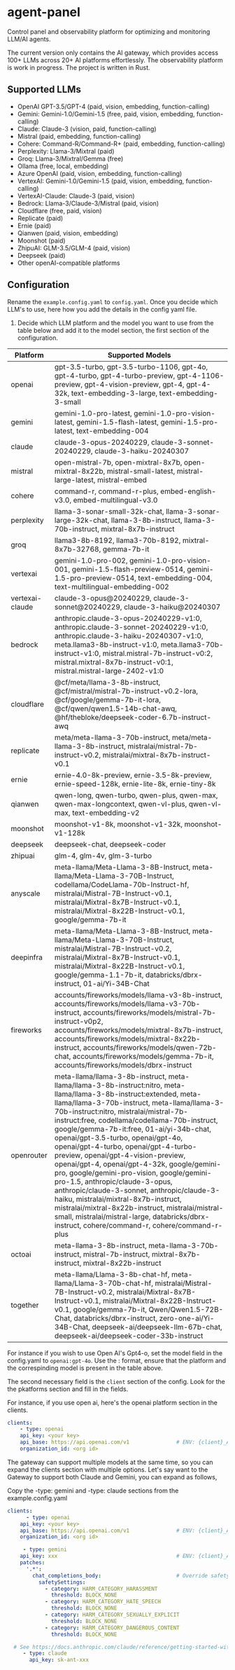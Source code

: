 #  agent-panel
Control panel and observability platform for optimizing and monitoring LLM/AI agents.


The current version only contains the AI gateway, which provides access 100+ LLMs across 20+ AI platforms effortlessly. The observability platform is work in progress.
The project is written in Rust.

## Supported LLMs

- OpenAI GPT-3.5/GPT-4 (paid, vision, embedding, function-calling)
- Gemini: Gemini-1.0/Gemini-1.5 (free, paid, vision, embedding, function-calling)
- Claude: Claude-3 (vision, paid, function-calling)
- Mistral (paid, embedding, function-calling)
- Cohere: Command-R/Command-R+ (paid, embedding, function-calling)
- Perplexity: Llama-3/Mixtral (paid)
- Groq: Llama-3/Mixtral/Gemma (free)
- Ollama (free, local, embedding)
- Azure OpenAI (paid, vision, embedding, function-calling)
- VertexAI: Gemini-1.0/Gemini-1.5 (paid, vision, embedding, function-calling)
- VertexAI-Claude: Claude-3 (paid, vision)
- Bedrock: Llama-3/Claude-3/Mistral (paid, vision)
- Cloudflare (free, paid, vision)
- Replicate (paid)
- Ernie (paid)
- Qianwen (paid, vision, embedding)
- Moonshot (paid)
- ZhipuAI: GLM-3.5/GLM-4 (paid, vision)
- Deepseek (paid)
- Other openAI-compatible platforms


## Configuration 
Rename the `example.config.yaml` to `config.yaml`. 
Once you decide which LLM's to use, here how you add the details in the config yaml file.

1. Decide which LLM platform and the model you want to use from the table below and add it to the model section, the first section of the configuration.

| Platform                | Supported Models                                                                                                                                                                                                                                                                                                                                                                      |
|-------------------------|----------------------------------------------------------------------------------------------------------------------------------------------------------------------------------------------------------------------------------------------------------------------------------------------------------------------------------------------------------------------------------------|
| openai                  | gpt-3.5-turbo, gpt-3.5-turbo-1106, gpt-4o, gpt-4-turbo, gpt-4-turbo-preview, gpt-4-1106-preview, gpt-4-vision-preview, gpt-4, gpt-4-32k, text-embedding-3-large, text-embedding-3-small                                                                                                                                                                                                |
| gemini                  | gemini-1.0-pro-latest, gemini-1.0-pro-vision-latest, gemini-1.5-flash-latest, gemini-1.5-pro-latest, text-embedding-004                                                                                                                                                                                                                                                                |
| claude                  | claude-3-opus-20240229, claude-3-sonnet-20240229, claude-3-haiku-20240307                                                                                                                                                                                                                                                                                                              |
| mistral                 | open-mistral-7b, open-mixtral-8x7b, open-mixtral-8x22b, mistral-small-latest, mistral-large-latest, mistral-embed                                                                                                                                                                                                                                                                      |
| cohere                  | command-r, command-r-plus, embed-english-v3.0, embed-multilingual-v3.0                                                                                                                                                                                                                                                                                                                  |
| perplexity              | llama-3-sonar-small-32k-chat, llama-3-sonar-large-32k-chat, llama-3-8b-instruct, llama-3-70b-instruct, mixtral-8x7b-instruct                                                                                                                                                                                                                                                            |
| groq                    | llama3-8b-8192, llama3-70b-8192, mixtral-8x7b-32768, gemma-7b-it                                                                                                                                                                                                                                                                                                                        |
| vertexai                | gemini-1.0-pro-002, gemini-1.0-pro-vision-001, gemini-1.5-flash-preview-0514, gemini-1.5-pro-preview-0514, text-embedding-004, text-multilingual-embedding-002                                                                                                                                                                                                                         |
| vertexai-claude         | claude-3-opus@20240229, claude-3-sonnet@20240229, claude-3-haiku@20240307                                                                                                                                                                                                                                                                                                               |
| bedrock                 | anthropic.claude-3-opus-20240229-v1:0, anthropic.claude-3-sonnet-20240229-v1:0, anthropic.claude-3-haiku-20240307-v1:0, meta.llama3-8b-instruct-v1:0, meta.llama3-70b-instruct-v1:0, mistral.mistral-7b-instruct-v0:2, mistral.mixtral-8x7b-instruct-v0:1, mistral.mistral-large-2402-v1:0                                                                                                     |
| cloudflare              | @cf/meta/llama-3-8b-instruct, @cf/mistral/mistral-7b-instruct-v0.2-lora, @cf/google/gemma-7b-it-lora, @cf/qwen/qwen1.5-14b-chat-awq, @hf/thebloke/deepseek-coder-6.7b-instruct-awq                                                                                                                                                                                                     |
| replicate               | meta/meta-llama-3-70b-instruct, meta/meta-llama-3-8b-instruct, mistralai/mistral-7b-instruct-v0.2, mistralai/mixtral-8x7b-instruct-v0.1                                                                                                                                                                                                                                               |
| ernie                   | ernie-4.0-8k-preview, ernie-3.5-8k-preview, ernie-speed-128k, ernie-lite-8k, ernie-tiny-8k                                                                                                                                                                                                                                                                                             |
| qianwen                 | qwen-long, qwen-turbo, qwen-plus, qwen-max, qwen-max-longcontext, qwen-vl-plus, qwen-vl-max, text-embedding-v2                                                                                                                                                                                                                                                                         |
| moonshot                | moonshot-v1-8k, moonshot-v1-32k, moonshot-v1-128k                                                                                                                                                                                                                                                                                                                                      |
| deepseek                | deepseek-chat, deepseek-coder                                                                                                                                                                                                                                                                                                                                                           |
| zhipuai                 | glm-4, glm-4v, glm-3-turbo                                                                                                                                                                                                                                                                                                                                                              |
| anyscale                | meta-llama/Meta-Llama-3-8B-Instruct, meta-llama/Meta-Llama-3-70B-Instruct, codellama/CodeLlama-70b-Instruct-hf, mistralai/Mistral-7B-Instruct-v0.1, mistralai/Mixtral-8x7B-Instruct-v0.1, mistralai/Mixtral-8x22B-Instruct-v0.1, google/gemma-7b-it                                                                                                                                      |
| deepinfra               | meta-llama/Meta-Llama-3-8B-Instruct, meta-llama/Meta-Llama-3-70B-Instruct, mistralai/Mistral-7B-Instruct-v0.2, mistralai/Mixtral-8x7B-Instruct-v0.1, mistralai/Mixtral-8x22B-Instruct-v0.1, google/gemma-1.1-7b-it, databricks/dbrx-instruct, 01-ai/Yi-34B-Chat                                                                                                                       |
| fireworks               | accounts/fireworks/models/llama-v3-8b-instruct, accounts/fireworks/models/llama-v3-70b-instruct, accounts/fireworks/models/mistral-7b-instruct-v0p2, accounts/fireworks/models/mixtral-8x7b-instruct, accounts/fireworks/models/mixtral-8x22b-instruct, accounts/fireworks/models/qwen-72b-chat, accounts/fireworks/models/gemma-7b-it, accounts/fireworks/models/dbrx-instruct      |
| openrouter              | meta-llama/llama-3-8b-instruct, meta-llama/llama-3-8b-instruct:nitro, meta-llama/llama-3-8b-instruct:extended, meta-llama/llama-3-70b-instruct, meta-llama/llama-3-70b-instruct:nitro, mistralai/mistral-7b-instruct:free, codellama/codellama-70b-instruct, google/gemma-7b-it:free, 01-ai/yi-34b-chat, openai/gpt-3.5-turbo, openai/gpt-4o, openai/gpt-4-turbo, openai/gpt-4-turbo-preview, openai/gpt-4-vision-preview, openai/gpt-4, openai/gpt-4-32k, google/gemini-pro, google/gemini-pro-vision, google/gemini-pro-1.5, anthropic/claude-3-opus, anthropic/claude-3-sonnet, anthropic/claude-3-haiku, mistralai/mixtral-8x7b-instruct, mistralai/mixtral-8x22b-instruct, mistralai/mistral-small, mistralai/mistral-large, databricks/dbrx-instruct, cohere/command-r, cohere/command-r-plus  |
| octoai                  | meta-llama-3-8b-instruct, meta-llama-3-70b-instruct, mistral-7b-instruct, mixtral-8x7b-instruct, mixtral-8x22b-instruct                                                                                                                                                                                                                                                                 |
| together                | meta-llama/Llama-3-8b-chat-hf, meta-llama/Llama-3-70b-chat-hf, mistralai/Mistral-7B-Instruct-v0.2, mistralai/Mixtral-8x7B-Instruct-v0.1, mistralai/Mixtral-8x22B-Instruct-v0.1, google/gemma-7b-it, Qwen/Qwen1.5-72B-Chat, databricks/dbrx-instruct, zero-one-ai/Yi-34B-Chat, deepseek-ai/deepseek-llm-67b-chat, deepseek-ai/deepseek-coder-33b-instruct  |

For instance if you wish to use Open AI's Gpt4-o, set the model field in the config.yaml to `openai:gpt-4o`. Use the <platform>:<model> format, ensure that the platform and the correspinding model is present in the table above.

The second necessary field is the `client` section of the config. 
Look for the the pkatforms section and fill in the fields. 

For instance, if you use open ai, here's the openai platform section in the clients.

```yaml
clients:
    - type: openai
    api_key: <your key>
    api_base: https://api.openai.com/v1               # ENV: {client}_API_BASE
    organization_id: <org id>
```

The gateway can support multiple models at the same time, so you can expand the clients section with multiple options. 
Let's say want to the Gateway to support both Claude and Gemini, you can expand as follows, 

Copy the -type: gemini and -type: claude sections from the example.config.yaml

```yaml
clients: 
      - type: openai
    api_key: <your key>
    api_base: https://api.openai.com/v1               # ENV: {client}_API_BASE
    organization_id: <org id>

     - type: gemini
    api_key: xxx                                      # ENV: {client}_API_KEY
    patches:
      '.*':                                           
        chat_completions_body:                        # Override safetySettings for all models
          safetySettings:
            - category: HARM_CATEGORY_HARASSMENT
              threshold: BLOCK_NONE
            - category: HARM_CATEGORY_HATE_SPEECH
              threshold: BLOCK_NONE
            - category: HARM_CATEGORY_SEXUALLY_EXPLICIT
              threshold: BLOCK_NONE
            - category: HARM_CATEGORY_DANGEROUS_CONTENT
              threshold: BLOCK_NONE

  # See https://docs.anthropic.com/claude/reference/getting-started-with-the-api
     - type: claude
       api_key: sk-ant-xxx     
```     


